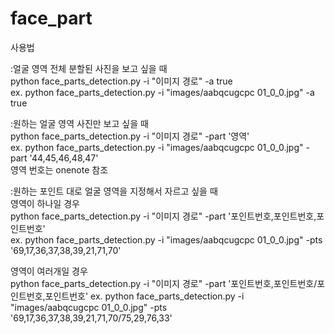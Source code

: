 # face_part

사용법   

:얼굴 영역 전체 분할된 사진을 보고 싶을 때     
  python face_parts_detection.py -i "이미지 경로" -a true    
   ex. python face_parts_detection.py -i "images/aabqcugcpc 01_0_0.jpg" -a true

 :원하는 얼굴 영역 사진만 보고 싶을 때   
  python face_parts_detection.py -i "이미지 경로" -part '영역'   
	ex. python face_parts_detection.py -i "images/aabqcugcpc 01_0_0.jpg" -part '44,45,46,48,47'  
	영역 번호는 onenote 참조  

:원하는 포인트 대로 얼굴 영역을 지정해서 자르고 싶을 때   
영역이 하나일 경우  
python face_parts_detection.py -i "이미지 경로" -part '포인트번호,포인트번호,포인트번호'  
ex. python face_parts_detection.py -i "images/aabqcugcpc 01_0_0.jpg" -pts '69,17,36,37,38,39,21,71,70'  

영역이 여러개일 경우  
python face_parts_detection.py -i "이미지 경로" -part '포인트번호,포인트번호/포인트번호,포인트번호'
ex. python face_parts_detection.py -i "images/aabqcugcpc 01_0_0.jpg" -pts '69,17,36,37,38,39,21,71,70/75,29,76,33'  

